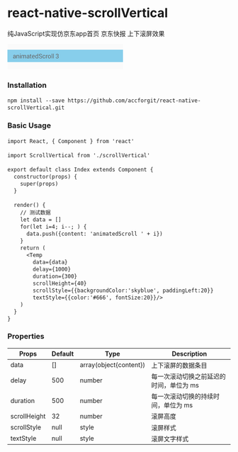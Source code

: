 # react-native-scrollVertical
纯JavaScript实现仿京东app首页 京东快报 上下滚屏效果

![image](https://github.com/accforgit/react-native-scrollVertical/blob/master/scroll-vertical.gif)

### Installation
```
npm install --save https://github.com/accforgit/react-native-scrollVertical.git
```

### Basic Usage
```
import React, { Component } from 'react'

import ScrollVertical from './scrollVertical'

export default class Index extends Component {
  constructor(props) {
    super(props)
  }

  render() {
    // 测试数据
    let data = []
    for(let i=4; i--; ) {
      data.push({content: 'animatedScroll ' + i})
    }
    return (
      <Temp
        data={data}
        delay={1000}
        duration={300}
        scrollHeight={40}
        scrollStyle={{backgroundColor:'skyblue', paddingLeft:20}}
        textStyle={{color:'#666', fontSize:20}}/>
    )
  }
}
```
### Properties

|Props|Default|Type|Description|
|---|---|---|---|
|data|[]|array(object{content})|上下滚屏的数据条目|
|delay|500|number|每一次滚动切换之前延迟的时间，单位为 ms|
|duration|500|number|每一次滚动切换的持续时间，单位为 ms|
|scrollHeight|32|number|滚屏高度|
|scrollStyle|null|style|滚屏样式|
|textStyle|null|style|滚屏文字样式|
